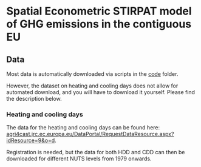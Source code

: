 # Spatial Econometric STIRPAT model of GHG emissions in the contiguous EU

## Data
Most data is automatically downloaded via scripts in the [code](code) folder.

However, the dataset on heating and cooling days does not allow for automated download, and you will have to download it yourself. Please find the description below.

### Heating and cooling days
The data for the heating and cooling days can be found here: [agri4cast.jrc.ec.europa.eu/DataPortal/RequestDataResource.aspx?idResource=9&o=d](https://agri4cast.jrc.ec.europa.eu/DataPortal/RequestDataResource.aspx?idResource=9&o=d).

Registration is needed, but the data for both HDD and CDD can then be downloaded for different NUTS levels from 1979 onwards.